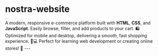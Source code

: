 # nostra-website
A modern, responsive e-commerce platform built with **HTML**, **CSS**, and **JavaScript**. Easily browse, filter, and add products to your cart. 🛍️ Optimized for mobile and desktop, delivering a smooth, fast shopping experience. 📱💻 Perfect for learning web development or creating online stores! 🚀  ---
